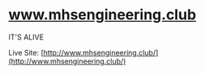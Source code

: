# www.mhsengineering.club
IT'S ALIVE

Live Site: [http://www.mhsengineering.club/](http://www.mhsengineering.club/)
